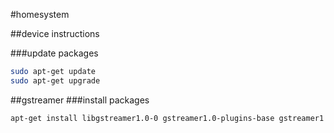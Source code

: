 #homesystem

##device instructions

###update packages
```bash
sudo apt-get update
sudo apt-get upgrade
```

##gstreamer
###install packages
```bash
apt-get install libgstreamer1.0-0 gstreamer1.0-plugins-base gstreamer1.0-plugins-good gstreamer1.0-plugins-bad gstreamer1.0-plugins-ugly gstreamer1.0-libav gstreamer1.0-doc gstreamer1.0-tools
```
